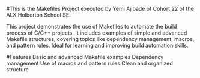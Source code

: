 #This is the Makefiles Project executed by Yemi Ajibade of Cohort 22 of the ALX Holberton School SE.

This project demonstrates the use of Makefiles to automate the build process of C/C++ projects. It includes examples of simple and advanced Makefile structures, covering topics like dependency management, macros, and pattern rules. Ideal for learning and improving build automation skills.

#Features
Basic and advanced Makefile examples
Dependency management
Use of macros and pattern rules
Clean and organized structure
